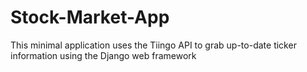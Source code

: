 # Stock-Market-App

This minimal application uses the Tiingo API to grab up-to-date ticker information using the Django web framework
